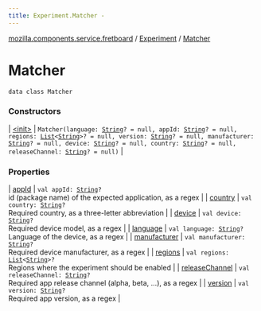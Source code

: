 ```yaml
---
title: Experiment.Matcher - 
---
```


[mozilla.components.service.fretboard](../../index.html) / [Experiment](../index.html) / [Matcher](./index.html)

# Matcher

`data class Matcher`

### Constructors

| [&lt;init&gt;](-init-.html) | `Matcher(language: `[`String`](https://kotlinlang.org/api/latest/jvm/stdlib/kotlin/-string/index.html)`? = null, appId: `[`String`](https://kotlinlang.org/api/latest/jvm/stdlib/kotlin/-string/index.html)`? = null, regions: `[`List`](https://kotlinlang.org/api/latest/jvm/stdlib/kotlin.collections/-list/index.html)`<`[`String`](https://kotlinlang.org/api/latest/jvm/stdlib/kotlin/-string/index.html)`>? = null, version: `[`String`](https://kotlinlang.org/api/latest/jvm/stdlib/kotlin/-string/index.html)`? = null, manufacturer: `[`String`](https://kotlinlang.org/api/latest/jvm/stdlib/kotlin/-string/index.html)`? = null, device: `[`String`](https://kotlinlang.org/api/latest/jvm/stdlib/kotlin/-string/index.html)`? = null, country: `[`String`](https://kotlinlang.org/api/latest/jvm/stdlib/kotlin/-string/index.html)`? = null, releaseChannel: `[`String`](https://kotlinlang.org/api/latest/jvm/stdlib/kotlin/-string/index.html)`? = null)` |

### Properties

| [appId](app-id.html) | `val appId: `[`String`](https://kotlinlang.org/api/latest/jvm/stdlib/kotlin/-string/index.html)`?`<br>id (package name) of the expected application, as a regex |
| [country](country.html) | `val country: `[`String`](https://kotlinlang.org/api/latest/jvm/stdlib/kotlin/-string/index.html)`?`<br>Required country, as a three-letter abbreviation |
| [device](device.html) | `val device: `[`String`](https://kotlinlang.org/api/latest/jvm/stdlib/kotlin/-string/index.html)`?`<br>Required device model, as a regex |
| [language](language.html) | `val language: `[`String`](https://kotlinlang.org/api/latest/jvm/stdlib/kotlin/-string/index.html)`?`<br>Language of the device, as a regex |
| [manufacturer](manufacturer.html) | `val manufacturer: `[`String`](https://kotlinlang.org/api/latest/jvm/stdlib/kotlin/-string/index.html)`?`<br>Required device manufacturer, as a regex |
| [regions](regions.html) | `val regions: `[`List`](https://kotlinlang.org/api/latest/jvm/stdlib/kotlin.collections/-list/index.html)`<`[`String`](https://kotlinlang.org/api/latest/jvm/stdlib/kotlin/-string/index.html)`>?`<br>Regions where the experiment should be enabled |
| [releaseChannel](release-channel.html) | `val releaseChannel: `[`String`](https://kotlinlang.org/api/latest/jvm/stdlib/kotlin/-string/index.html)`?`<br>Required app release channel (alpha, beta, ...), as a regex |
| [version](version.html) | `val version: `[`String`](https://kotlinlang.org/api/latest/jvm/stdlib/kotlin/-string/index.html)`?`<br>Required app version, as a regex |

